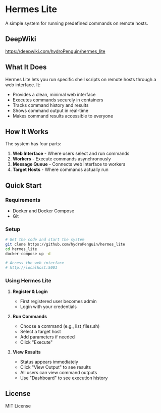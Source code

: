 # Hermes Lite

A simple system for running predefined commands on remote hosts.

## DeepWiki

https://deepwiki.com/hydroPenguin/hermes_lite  

## What It Does

Hermes Lite lets you run specific shell scripts on remote hosts through a web interface. It:

- Provides a clean, minimal web interface
- Executes commands securely in containers
- Tracks command history and results
- Shows command output in real-time
- Makes command results accessible to everyone

## How It Works

The system has four parts:
1. **Web Interface** - Where users select and run commands
2. **Workers** - Execute commands asynchronously
3. **Message Queue** - Connects web interface to workers
4. **Target Hosts** - Where commands actually run

## Quick Start

### Requirements
- Docker and Docker Compose
- Git

### Setup

```bash
# Get the code and start the system
git clone https://github.com/hydroPenguin/hermes_lite
cd hermes_lite
docker-compose up -d

# Access the web interface
# http://localhost:5001
```

### Using Hermes Lite

1. **Register & Login**
   - First registered user becomes admin
   - Login with your credentials

2. **Run Commands**
   - Choose a command (e.g., list_files.sh)
   - Select a target host
   - Add parameters if needed
   - Click "Execute"

3. **View Results**
   - Status appears immediately
   - Click "View Output" to see results
   - All users can view command outputs
   - Use "Dashboard" to see execution history

## License

MIT License 
